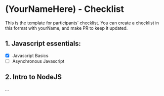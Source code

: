 # (YourNameHere) - Checklist
This is the template for participants' checklist. You can create a checklist in this format with yourName, and make PR to keep it updated.

## 1. Javascript essentials:

- [x] Javascript Basics
- [ ] Asynchronous Javascript

 ## 2. Intro to NodeJS
...
